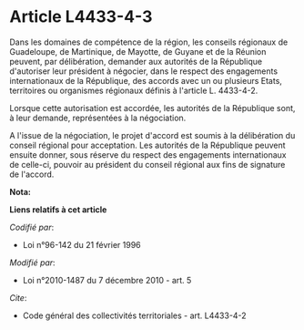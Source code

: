 # Article L4433-4-3

Dans les domaines de compétence de la région, les conseils régionaux de Guadeloupe, de Martinique, de Mayotte, de Guyane et
de la Réunion peuvent, par délibération, demander aux autorités de la République d'autoriser leur président à négocier, dans
le respect des engagements internationaux de la République, des accords avec un ou plusieurs Etats, territoires ou organismes
régionaux définis à l'article L. 4433-4-2. 

Lorsque cette autorisation est accordée, les autorités de la République sont, à leur demande, représentées à la négociation.

A l'issue de la négociation, le projet d'accord est soumis à la délibération du conseil régional pour acceptation. Les
autorités de la République peuvent ensuite donner, sous réserve du respect des engagements internationaux de celle-ci,
pouvoir au président du conseil régional aux fins de signature de l'accord.

**Nota:**



**Liens relatifs à cet article**

_Codifié par_:

  - Loi n°96-142 du 21 février 1996

_Modifié par_:

  - Loi n°2010-1487 du 7 décembre 2010 - art. 5

_Cite_:

  - Code général des collectivités territoriales - art. L4433-4-2
